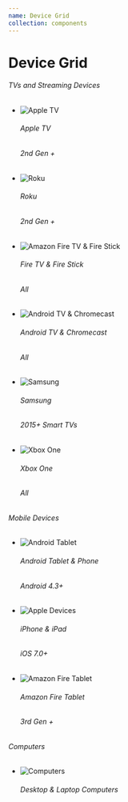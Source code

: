```yaml
---
name: Device Grid
collection: components
---
```


# Device Grid

<div class="device-grid">
	<div class="device-grid__streaming">
		<h6 class="device-grid__header">TVs and Streaming Devices</h6>
		<ul class="device-list">
			<li class="device">
				<img class="device__icon" src="https://downloads.sho.com/images/gift-cards/device-icons/AppleTV_Device_Icons_100x70.svg" alt="Apple TV">
				<h6 class="device__name">Apple TV</h6>
				<h6 class="device__model">2nd Gen +</h6>
			</li>
			<li class="device">
				<img class="device__icon" src="https://downloads.sho.com/images/gift-cards/device-icons/Roku_Device_Icons_100x70.svg" alt="Roku">
				<h6 class="device__name">Roku</h6>
				<h6 class="device__model">2nd Gen +</h6>
			</li>
			<li class="device">
				<img class="device__icon" src="https://downloads.sho.com/images/gift-cards/device-icons/AmazonTV_Device_Icons_100x70.svg" alt="Amazon Fire TV & Fire Stick">
				<h6 class="device__name">Fire TV & Fire Stick</h6>
				<h6 class="device__model">All</h6>
			</li>
			<li class="device">
				<img class="device__icon" src="https://downloads.sho.com/images/gift-cards/device-icons/AndroidTV_Device_Icons_100x70.svg" alt="Android TV & Chromecast">
				<h6 class="device__name">Android TV & Chromecast</h6>
				<h6 class="device__model">All</h6>
			</li>
			<li class="device">
				<img class="device__icon" src="https://downloads.sho.com/images/gift-cards/device-icons/Samsung_SmarTV_Device_Icons_100x70.svg" alt="Samsung">
				<h6 class="device__name">Samsung</h6>
				<h6 class="device__model">2015+ Smart TVs</h6>
			</li>
			<li class="device">
				<img class="device__icon" src="https://downloads.sho.com/images/gift-cards/device-icons/Xbox_Device_Icons_100x70.svg" alt="Xbox One">
				<h6 class="device__name">Xbox One</h6>
				<h6 class="device__model">All</h6>
			</li>
		</ul>
		<h6 class="device-grid__header">Mobile Devices</h6>
		<ul class="device-list">
			<li class="device">
				<img class="device__icon" src="https://downloads.sho.com/images/gift-cards/device-icons/AndroidTablet_Device_Icons_100x70.svg" alt="Android Tablet">
				<h6 class="device__name">Android Tablet & Phone</h6>
				<h6 class="device__model">Android 4.3+</h6>
			</li>
			<li class="device">
				<img class="device__icon" src="https://downloads.sho.com/images/gift-cards/device-icons/Apple_Device_Icons_100x70.svg" alt="Apple Devices">
				<h6 class="device__name">iPhone & iPad</h6>
				<h6 class="device__model">iOS 7.0+</h6>
			</li>
			<li class="device">
				<img class="device__icon" src="https://downloads.sho.com/images/gift-cards/device-icons/FireTablet_Device_Icons_100x70.svg" alt="Amazon Fire Tablet">
				<h6 class="device__name">Amazon Fire Tablet</h6>
				<h6 class="device__model">3rd Gen +</h6>
			</li>
	</ul>
		<h6 class="device-grid__header">Computers</h6>
		<ul class="device-list">
			<li class="device">
				<img class="device__icon" src="https://downloads.sho.com/images/gift-cards/device-icons/Computers_Device_Icons_100x70.svg" alt="Computers">
				<h6 class="device__name">Desktop & Laptop Computers</h6>
			</li>
		</ul>
	</div>
</div>
